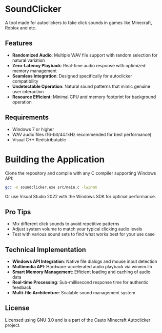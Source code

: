 # SoundClicker

A tool made for autoclickers to fake click sounds in games like Minecraft, Roblox and etc.

## Features

- **Randomized Audio**: Multiple WAV file support with random selection for natural variation
- **Zero-Latency Playback**: Real-time audio response with optimized memory management
- **Seamless Integration**: Designed specifically for autoclicker compatibility
- **Undetectable Operation**: Natural sound patterns that mimic genuine user interaction
- **Resource Efficient**: Minimal CPU and memory footprint for background operation

## Requirements

- Windows 7 or higher
- WAV audio files (16-bit/44.1kHz recommended for best performance)
- Visual C++ Redistributable

# Building the Application
Clone the repository and compile with any C compiler supporting Windows API:

```bash
gcc -o soundclicker.exe src/main.c -lwinmm
```

Or use Visual Studio 2022 with the Windows SDK for optimal performance.

## Pro Tips

- Mix different click sounds to avoid repetitive patterns
- Adjust system volume to match your typical clicking audio levels
- Test with various sound sets to find what works best for your use case

## Technical Implementation

- **Windows API Integration**: Native file dialogs and mouse input detection
- **Multimedia API**: Hardware-accelerated audio playback via winmm.lib
- **Smart Memory Management**: Efficient loading and caching of audio data
- **Real-time Processing**: Sub-millisecond response time for authentic feedback
- **Multi-file Architecture**: Scalable sound management system


## License

Licensed using GNU 3.0 and is a part of the Cauto Minecraft Autoclicker project.
